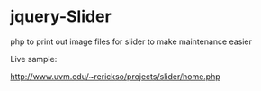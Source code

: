 jquery-Slider
=============

php to print out image files for slider to make maintenance easier

Live sample:

http://www.uvm.edu/~rerickso/projects/slider/home.php

